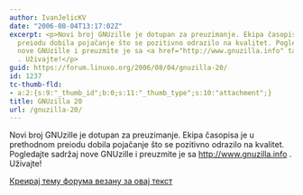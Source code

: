 ```yaml
---
author: IvanJelicKV
date: "2006-08-04T13:17:02Z"
excerpt: <p>Novi broj GNUzille je dotupan za preuzimanje. Ekipa časopisa je u prethodnom
  preiodu dobila pojačanje što se pozitivno odrazilo na kvalitet. Pogledajte sadržaj
  nove GNUzille i preuzmite je sa <a href="http://www.gnuzilla.info" target="_blank">http://www.gnuzilla.info</a>
  . Uživajte!</p>
guid: https://forum.linuxo.org/2006/08/04/gnuzilla-20/
id: 1237
tc-thumb-fld:
- a:2:{s:9:"_thumb_id";b:0;s:11:"_thumb_type";s:10:"attachment";}
title: GNUzilla 20
url: /gnuzilla-20/
---
```

Novi broj GNUzille je dotupan za preuzimanje. Ekipa časopisa je u prethodnom preiodu dobila pojačanje što se pozitivno odrazilo na kvalitet. Pogledajte sadržaj nove GNUzille i preuzmite je sa <a href="http://www.gnuzilla.info" target="_blank">http://www.gnuzilla.info</a> . Uživajte!

<!--break-->

[Креирај тему форума везану за овај текст](https://linuxo.org/nova-tema-na-forumu/?se_pid=1237)